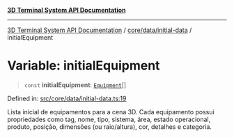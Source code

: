 [**3D Terminal System API Documentation**](../../../../README.md)

***

[3D Terminal System API Documentation](../../../../README.md) / [core/data/initial-data](../README.md) / initialEquipment

# Variable: initialEquipment

> `const` **initialEquipment**: [`Equipment`](../../../../lib/types/interfaces/Equipment.md)[]

Defined in: [src/core/data/initial-data.ts:19](https://github.com/Dicommunitas/ThreeJS_Terminal_3D/blob/6861c3fedb296b50971bbc544df59a09f35d0238/src/core/data/initial-data.ts#L19)

Lista inicial de equipamentos para a cena 3D.
Cada equipamento possui propriedades como tag, nome, tipo, sistema, área, estado operacional,
produto, posição, dimensões (ou raio/altura), cor, detalhes e categoria.
